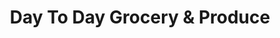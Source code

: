 ---
title: "Day To Day Grocery & Produce"
url: /delta/day-to-day-grocery-and-produce/
shop: convenience
---